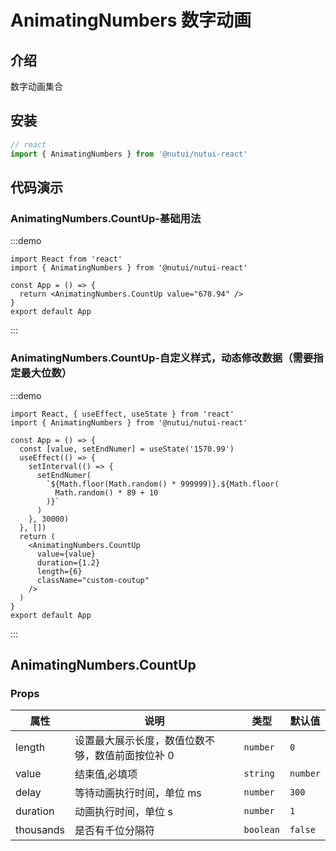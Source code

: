 # AnimatingNumbers 数字动画

## 介绍

数字动画集合

## 安装

```javascript
// react
import { AnimatingNumbers } from '@nutui/nutui-react'
```

## 代码演示

### AnimatingNumbers.CountUp-基础用法

:::demo

```tsx
import React from 'react'
import { AnimatingNumbers } from '@nutui/nutui-react'

const App = () => {
  return <AnimatingNumbers.CountUp value="678.94" />
}
export default App
```

:::

### AnimatingNumbers.CountUp-自定义样式，动态修改数据（需要指定最大位数）

:::demo

```tsx
import React, { useEffect, useState } from 'react'
import { AnimatingNumbers } from '@nutui/nutui-react'

const App = () => {
  const [value, setEndNumer] = useState('1570.99')
  useEffect(() => {
    setInterval(() => {
      setEndNumer(
        `${Math.floor(Math.random() * 999999)}.${Math.floor(
          Math.random() * 89 + 10
        )}`
      )
    }, 30000)
  }, [])
  return (
    <AnimatingNumbers.CountUp
      value={value}
      duration={1.2}
      length={6}
      className="custom-coutup"
    />
  )
}
export default App
```

:::

## AnimatingNumbers.CountUp

### Props

| 属性 | 说明 | 类型 | 默认值 |
| --- | --- | --- | --- |
| length | 设置最大展示长度，数值位数不够，数值前面按位补 0 | `number` | `0` |
| value | 结束值,必填项 | `string` | `number` |
| delay | 等待动画执行时间，单位 ms | `number` | `300` |
| duration | 动画执行时间，单位 s | `number` | `1` |
| thousands | 是否有千位分隔符 | `boolean` | `false` |
